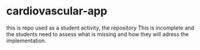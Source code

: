 # cardiovascular-app
this is repo used as a student activity, the repository This is incomplete and the students need to assess what is missing and how they will adress the implementation.
